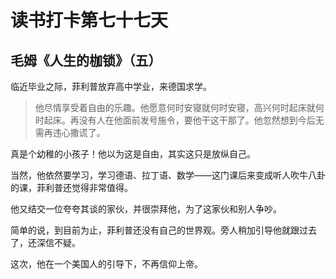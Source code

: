 # 读书打卡第七十七天

## 毛姆《人生的枷锁》（五）

临近毕业之际，菲利普放弃高中学业，来德国求学。

> 他尽情享受着自由的乐趣。他愿意何时安寝就何时安寝，高兴何时起床就何时起床。再没有人在他面前发号施令，要他干这干那了。他忽然想到今后无需再违心撒谎了。

真是个幼稚的小孩子！他以为这是自由，其实这只是放纵自己。

当然，他依然要学习，学习德语、拉丁语、数学——这门课后来变成听人吹牛八卦的课，菲利普还觉得非常值得。

他又结交一位夸夸其谈的家伙，并很崇拜他，为了这家伙和别人争吵。

简单的说，到目前为止，菲利普还没有自己的世界观。旁人稍加引导他就跟过去了，还深信不疑。

这次，他在一个美国人的引导下，不再信仰上帝。
